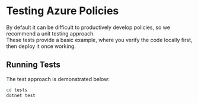 # Testing Azure Policies

By default it can be difficult to productively develop policies, so we recommend a unit testing approach.\
These tests provide a basic example, where you verify the code locally first, then deploy it once working.

## Running Tests

The test approach is demonstrated below:

```bash
cd tests
dotnet test
```
